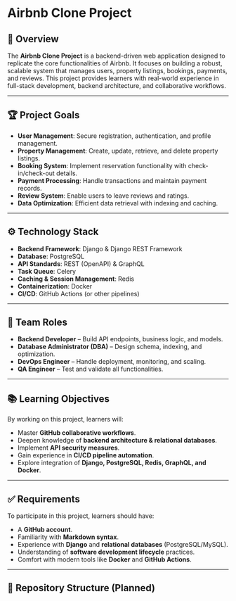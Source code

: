 # Airbnb Clone Project

## 🚀 Overview
The **Airbnb Clone Project** is a backend-driven web application designed to replicate the core functionalities of Airbnb. It focuses on building a robust, scalable system that manages users, property listings, bookings, payments, and reviews. This project provides learners with real-world experience in full-stack development, backend architecture, and collaborative workflows.

---

## 🏆 Project Goals
- **User Management**: Secure registration, authentication, and profile management.  
- **Property Management**: Create, update, retrieve, and delete property listings.  
- **Booking System**: Implement reservation functionality with check-in/check-out details.  
- **Payment Processing**: Handle transactions and maintain payment records.  
- **Review System**: Enable users to leave reviews and ratings.  
- **Data Optimization**: Efficient data retrieval with indexing and caching.  

---

## ⚙️ Technology Stack
- **Backend Framework**: Django & Django REST Framework  
- **Database**: PostgreSQL  
- **API Standards**: REST (OpenAPI) & GraphQL  
- **Task Queue**: Celery  
- **Caching & Session Management**: Redis  
- **Containerization**: Docker  
- **CI/CD**: GitHub Actions (or other pipelines)  

---

## 👥 Team Roles
- **Backend Developer** – Build API endpoints, business logic, and models.  
- **Database Administrator (DBA)** – Design schema, indexing, and optimization.  
- **DevOps Engineer** – Handle deployment, monitoring, and scaling.  
- **QA Engineer** – Test and validate all functionalities.  

---

## 📚 Learning Objectives
By working on this project, learners will:  
- Master **GitHub collaborative workflows**.  
- Deepen knowledge of **backend architecture & relational databases**.  
- Implement **API security measures**.  
- Gain experience in **CI/CD pipeline automation**.  
- Explore integration of **Django, PostgreSQL, Redis, GraphQL, and Docker**.  

---

## ✅ Requirements
To participate in this project, learners should have:  
- A **GitHub account**.  
- Familiarity with **Markdown syntax**.  
- Experience with **Django** and **relational databases** (PostgreSQL/MySQL).  
- Understanding of **software development lifecycle** practices.  
- Comfort with modern tools like **Docker** and **GitHub Actions**.  

---

## 📌 Repository Structure (Planned)
